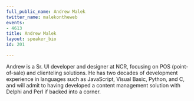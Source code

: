 ```yaml
---
full_public_name: Andrew Malek
twitter_name: malekontheweb
events:
- 4613
title: Andrew Malek
layout: speaker_bio
id: 201

---
```

Andrew is a Sr. UI developer and designer at NCR, focusing on POS (point-of-sale) and clienteling solutions. He has two decades of development experience in languages such as JavaScript, Visual Basic, Python, and C, and will admit to having developed a content management solution with Delphi and Perl if backed into a corner.